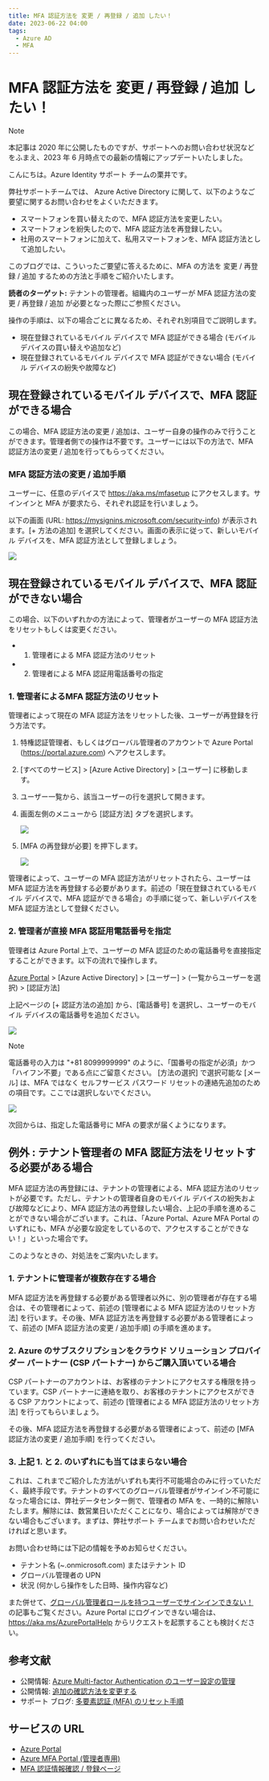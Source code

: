 ```yaml
---
title: MFA 認証方法を 変更 / 再登録 / 追加 したい！
date: 2023-06-22 04:00
tags:
  - Azure AD
  - MFA
---
```


# MFA 認証方法を 変更 / 再登録 / 追加 したい！

> [!NOTE]
> 本記事は 2020 年に公開したものですが、サポートへのお問い合わせ状況などをふまえ、2023 年 6 月時点での最新の情報にアップデートいたしました。

こんにちは。Azure Identity サポート チームの栗井です。

弊社サポートチームでは、 Azure Active Directory に関して、以下のようなご要望に関するお問い合わせをよくいただきます。

- スマートフォンを買い替えたので、MFA 認証方法を変更したい。
- スマートフォンを紛失したので、MFA 認証方法を再登録したい。
- 社用のスマートフォンに加えて、私用スマートフォンを、MFA 認証方法として追加したい。

このブログでは、こういったご要望に答えるために、MFA の方法を 変更 / 再登録 / 追加 するための方法と手順をご紹介いたします。

**読者のターゲット:** テナントの管理者。組織内のユーザーが MFA 認証方法の変更 / 再登録 / 追加 が必要となった際にご参照ください。

操作の手順は、以下の場合ごとに異なるため、それぞれ別項目でご説明します。

- 現在登録されているモバイル デバイスで MFA 認証ができる場合 (モバイル デバイスの買い替えや追加など)
- 現在登録されているモバイル デバイスで MFA 認証ができない場合 (モバイル デバイスの紛失や故障など)

## 現在登録されているモバイル デバイスで、MFA 認証ができる場合

この場合、MFA 認証方法の変更 / 追加は、ユーザー自身の操作のみで行うことができます。管理者側での操作は不要です。ユーザーには以下の方法で、MFA 認証方法の変更 / 追加を行ってもらってください。

### MFA 認証方法の変更 / 追加手順

ユーザーに、任意のデバイスで https://aka.ms/mfasetup にアクセスします。サインインと MFA が要求たら、それぞれ認証を行いましょう。

以下の画面 (URL: https://mysignins.microsoft.com/security-info) が表示されます。[+ 方法の追加] を選択してください。画面の表示に従って、新しいモバイル デバイスを、MFA 認証方法として登録しましょう。

![](./change-mfa-verification-method/figure1.png)

## 現在登録されているモバイル デバイスで、MFA 認証ができない場合

この場合、以下のいずれかの方法によって、管理者がユーザーの MFA 認証方法をリセットもしくは変更ください。

- 1. 管理者による MFA 認証方法のリセット
- 2. 管理者による MFA 認証用電話番号の指定

### 1. 管理者によるMFA 認証方法のリセット

管理者によって現在の MFA 認証方法をリセットした後、ユーザーが再登録を行う方法です。

1. 特権認証管理者、もしくはグローバル管理者のアカウントで Azure Portal (https://portal.azure.com) へアクセスします。

2. [すべてのサービス] > [Azure Active Directory] > [ユーザー] に移動します。
   
3. ユーザー一覧から、該当ユーザーの行を選択して開きます。 

4. 画面左側のメニューから [認証方法] タブを選択します。

    ![](./mfa-reset-2022/auth-method-tab.png)  

5. [MFA の再登録が必要] を押下します。

    ![](./mfa-reset-2022/auth-method-reset.png)  
  
管理者によって、ユーザーの MFA 認証方法がリセットされたら、ユーザーは MFA 認証方法を再登録する必要があります。前述の「現在登録されているモバイル デバイスで、MFA 認証ができる場合」の手順に従って、新しいデバイスを MFA 認証方法として登録ください。

### 2. 管理者が直接 MFA 認証用電話番号を指定

管理者は Azure Portal 上で、ユーザーの MFA 認証のための電話番号を直接指定することができます。以下の流れで操作します。

[Azure Portal](https://portal.azure.com/) > [Azure Active Directory] > [ユーザー] > (一覧からユーザーを選択) > [認証方法]

上記ページの [+ 認証方法の追加] から、[電話番号] を選択し、ユーザーのモバイル デバイスの電話番号を追加ください。

![](./change-mfa-verification-method/figure3.png)

> [!NOTE]
> 電話番号の入力は "+81 8099999999" のように、「国番号の指定が必須」かつ「ハイフン不要」である点にご留意ください。
> [方法の選択] で選択可能な [メール] は、MFA ではなく セルフサービス パスワード リセットの連絡先追加のための項目です。ここでは選択しないでください。

![](./change-mfa-verification-method/figure4.png)

次回からは、指定した電話番号に MFA の要求が届くようになります。

## 例外 : テナント管理者の MFA 認証方法をリセットする必要がある場合

MFA 認証方法の再登録には、テナントの管理者による、MFA 認証方法のリセットが必要です。ただし、テナントの管理者自身のモバイル デバイスの紛失および故障などにより、MFA 認証方法の再登録したい場合、上記の手順を進めることができない場合がございます。これは、「Azure Portal、Azure MFA Portal のいずれにも、MFA が必要な設定をしているので、アクセスすることができない！」といった場合です。

このようなときの、対処法をご案内いたします。

### 1. テナントに管理者が複数存在する場合

MFA 認証方法を再登録する必要がある管理者以外に、別の管理者が存在する場合は、その管理者によって、前述の [管理者による MFA 認証方法のリセット方法] を行います。その後、MFA 認証方法を再登録する必要がある管理者によって、前述の [MFA 認証方法の変更 / 追加手順] の手順を進めます。

### 2. Azure のサブスクリプションをクラウド ソリューション プロバイダー パートナー (CSP パートナー) からご購入頂いている場合

CSP パートナーのアカウントは、お客様のテナントにアクセスする権限を持っています。CSP パートナーに連絡を取り、お客様のテナントにアクセスができる CSP アカウントによって、前述の [管理者による MFA 認証方法のリセット方法] を行ってもらいましょう。

その後、MFA 認証方法を再登録する必要がある管理者によって、前述の [MFA 認証方法の変更 / 追加手順] を行ってください。

### 3. 上記 1. と 2. のいずれにも当てはまらない場合

これは、これまでご紹介した方法がいずれも実行不可能場合のみに行っていただく、最終手段です。テナントのすべてのグローバル管理者がサインイン不可能になった場合には、弊社データセンター側で、管理者の MFA を、一時的に解除いたします。解除には、数営業日いただくことになり、場合によっては解除ができない場合もございます。まずは、弊社サポート チームまでお問い合わせいただければと思います。

お問い合わせ時には下記の情報を予めお知らせください。

- テナント名 (~.onmicrosoft.com) またはテナント ID
- グローバル管理者の UPN
- 状況 (何かしら操作をした日時、操作内容など)

また併せて、[グローバル管理者ロールを持つユーザーでサインインできない！](https://jpazureid.github.io/blog/azure-active-directory/ga-is-locked-out/) の記事もご覧ください。Azure Portal にログインできない場合は、https://aka.ms/AzurePortalHelp からリクエストを起票することも検討ください。

## 参考文献

- 公開情報: [Azure Multi-factor Authentication のユーザー設定の管理](https://docs.microsoft.com/ja-jp/azure/active-directory/authentication/howto-mfa-userdevicesettings)
- 公開情報: [追加の確認方法を変更する](https://support.microsoft.com/ja-jp/office/%e8%bf%bd%e5%8a%a0%e3%81%ae%e7%a2%ba%e8%aa%8d%e6%96%b9%e6%b3%95%e3%82%92%e5%a4%89%e6%9b%b4%e3%81%99%e3%82%8b-956ec8d0-7081-4518-a701-f8414cc20831?ui=ja-JP&rs=ja-JP&ad=JP)
- サポート ブログ: [多要素認証 (MFA) のリセット手順](https://jpazureid.github.io/blog/azure-active-directory/mfa-reset/)

## サービスの URL
- [Azure Portal](https://portal.azure.com/)
- [Azure MFA Portal (管理者専用)](https://account.activedirectory.windowsazure.com/usermanagement/multifactorverification.aspx)
- [MFA 認証情報確認 / 登録ページ](https://aka.ms/mfasetup)
